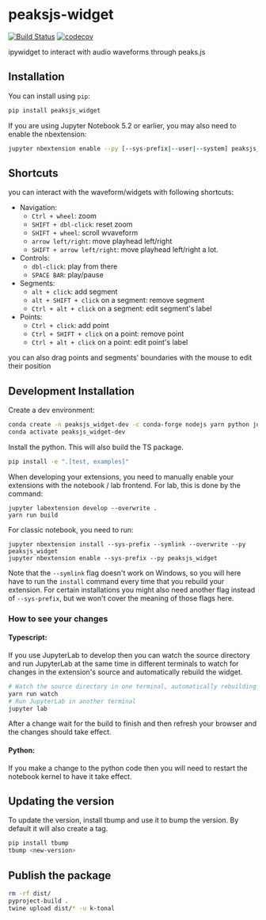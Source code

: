 
# peaksjs-widget

[![Build Status](https://travis-ci.org/ktonal/peaksjs-widget.svg?branch=master)](https://travis-ci.org/ktonal/peaksjs_widget)
[![codecov](https://codecov.io/gh/ktonal/peaksjs-widget/branch/master/graph/badge.svg)](https://codecov.io/gh/ktonal/peaksjs-widget)


ipywidget to interact with audio waveforms through peaks.js

## Installation

You can install using `pip`:

```bash
pip install peaksjs_widget
```

If you are using Jupyter Notebook 5.2 or earlier, you may also need to enable
the nbextension:
```bash
jupyter nbextension enable --py [--sys-prefix|--user|--system] peaksjs_widget
```

## Shortcuts

you can interact with the waveform/widgets with following shortcuts:

- Navigation:
    * `Ctrl + wheel`: zoom
    * `SHIFT + dbl-click`: reset zoom
    * `SHIFT + wheel`: scroll wvaveform
    * `arrow left/right`: move playhead left/right
    * `SHIFT + arrow left/right`: move playhead left/right a lot.
- Controls:
    * `dbl-click`: play from there
    * `SPACE BAR`: play/pause 
- Segments:
    * `alt + click`: add segment
    * `alt + SHIFT + click` on a segment: remove segment
    * `Ctrl + alt + click` on a segment: edit segment's label
- Points:
    * `Ctrl + click`: add point
    * `Ctrl + SHIFT + click` on a point: remove point
    * `Ctrl + alt + click` on a point: edit point's label

you can also drag points and segments' boundaries with the mouse to edit their position

## Development Installation

Create a dev environment:
```bash
conda create -n peaksjs_widget-dev -c conda-forge nodejs yarn python jupyterlab
conda activate peaksjs_widget-dev
```

Install the python. This will also build the TS package.
```bash
pip install -e ".[test, examples]"
```

When developing your extensions, you need to manually enable your extensions with the
notebook / lab frontend. For lab, this is done by the command:

```
jupyter labextension develop --overwrite .
yarn run build
```

For classic notebook, you need to run:

```
jupyter nbextension install --sys-prefix --symlink --overwrite --py peaksjs_widget
jupyter nbextension enable --sys-prefix --py peaksjs_widget
```

Note that the `--symlink` flag doesn't work on Windows, so you will here have to run
the `install` command every time that you rebuild your extension. For certain installations
you might also need another flag instead of `--sys-prefix`, but we won't cover the meaning
of those flags here.

### How to see your changes
#### Typescript:
If you use JupyterLab to develop then you can watch the source directory and run JupyterLab at the same time in different
terminals to watch for changes in the extension's source and automatically rebuild the widget.

```bash
# Watch the source directory in one terminal, automatically rebuilding when needed
yarn run watch
# Run JupyterLab in another terminal
jupyter lab
```

After a change wait for the build to finish and then refresh your browser and the changes should take effect.

#### Python:
If you make a change to the python code then you will need to restart the notebook kernel to have it take effect.

## Updating the version

To update the version, install tbump and use it to bump the version.
By default it will also create a tag.

```bash
pip install tbump
tbump <new-version>
```

## Publish the package

```bash
rm -rf dist/
pyproject-build .
twine upload dist/* -u k-tonal
```